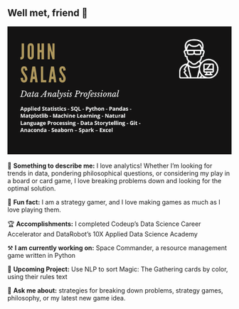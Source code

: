 ## Well met, friend 🤝

![](NewCard.png)

🔎 **Something to describe me:** I love analytics! Whether I’m looking for trends in data, pondering philosophical questions, or considering my play in a board or card game, I love breaking problems down and looking for the optimal solution.

🎲 **Fun fact:** I am a strategy gamer, and I love making games as much as I love playing them.

🏆 **Accomplishments:** I completed Codeup’s Data Science Career Accelerator and DataRobot’s 10X Applied Data Science Academy

⚒ **I am currently working on:** Space Commander, a resource management game written in Python

📓 **Upcoming Project:** Use NLP to sort Magic: The Gathering cards by color, using their rules text

💬 **Ask me about:** strategies for breaking down problems, strategy games, philosophy, or my latest new game idea.

